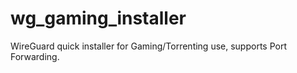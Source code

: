 # wg_gaming_installer
WireGuard quick installer for Gaming/Torrenting use, supports Port Forwarding.
